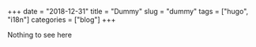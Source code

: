 +++ 
date = "2018-12-31"
title = "Dummy"
slug = "dummy" 
tags = ["hugo", "i18n"]
categories = ["blog"]
+++

Nothing to see here

